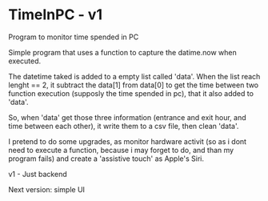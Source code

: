 # TimeInPC - v1

Program to monitor time spended in PC

Simple program that uses a function to capture the datime.now when executed.

The datetime taked is added to a empty list called 'data'. When the list reach lenght == 2, it subtract the data[1] from data[0] to get the time between two function execution (supposly the time spended in pc), that it also added to 'data'.

So, when 'data' get those three information (entrance and exit hour, and time between each other), it write them to a csv file, then clean 'data'.

I pretend to do some upgrades, as monitor hardware activit (so as i dont need to execute a function, because i may forget to do, and than my program fails) and create a 'assistive touch' as Apple's Siri.

v1 - Just backend

Next version: simple UI




